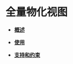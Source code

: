 # 全量物化视图<a name="ZH-CN_TOPIC_0295970203"></a>

-   **[概述](概述-19.md)**

-   **[使用](使用.md)**

-   **[支持和约束](支持和约束.md)**
